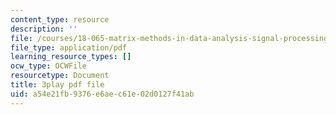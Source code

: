 ```yaml
---
content_type: resource
description: ''
file: /courses/18-065-matrix-methods-in-data-analysis-signal-processing-and-machine-learning-spring-2018/a54e21fb9376e6aec61e02d0127f41ab_ZUU57Q3CFOU.pdf
file_type: application/pdf
learning_resource_types: []
ocw_type: OCWFile
resourcetype: Document
title: 3play pdf file
uid: a54e21fb-9376-e6ae-c61e-02d0127f41ab
---
```

